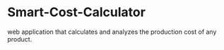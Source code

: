 # Smart-Cost-Calculator
web application that calculates and analyzes the production cost of any product.
